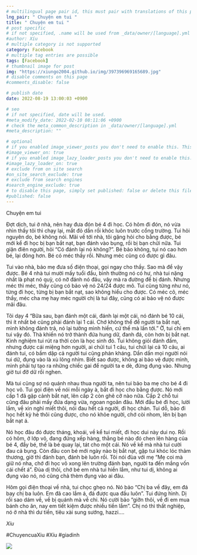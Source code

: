 ```yaml
---
# multilingual page pair id, this must pair with translations of this page. (This name must be unique)
lng_pair: " Chuyện em tui "
title: " Chuyện em tui "
# post specific
# if not specified, .name will be used from _data/owner/[language].yml
#author: Xíu
# multiple category is not supported
category: Facebook
# multiple tag entries are possible
tags: [Facebook]
# thumbnail image for post
img: "https://xiungo2004.github.io/img/397396969165689.jpg"
# disable comments on this page
#comments_disable: false

# publish date
date: 2022-08-19 13:00:03 +0900

# seo
# if not specified, date will be used.
#meta_modify_date: 2022-02-10 08:11:06 +0900
# check the meta_common_description in _data/owner/[language].yml
#meta_description: ""

# optional
# if you enabled image_viewer_posts you don't need to enable this. This is only if image_viewer_posts = false
#image_viewer_on: true
# if you enabled image_lazy_loader_posts you don't need to enable this. This is only if image_lazy_loader_posts = false
#image_lazy_loader_on: true
# exclude from on site search
#on_site_search_exclude: true
# exclude from search engines
#search_engine_exclude: true
# to disable this page, simply set published: false or delete this file
#published: false
---
```


<!-- outline-start -->

Chuyện em tui

Đợt dịch, tui ở nhà, nên hay đưa đón bé 4 đi học. Có hôm đi đón, nó vừa nhìn thấy tôi thì chạy lại, mắt đỏ dần rồi khóc luôn trước cổng trường. Tui hỏi nguyên do, bé không nói. Mãi về tới nhà, tôi gặng hỏi cho bằng được, bé mới kể đi học bị bạn bắt nạt, bạn đánh vào bụng, rồi bị bạn chửi nữa. Tui giận điên người, hỏi “Có đánh lại nó không?”. Bé bảo không, tụi nó cao hơn bé, lại đông hơn. Bé có méc thầy rồi. Nhưng méc cũng có được gì đâu.

Tui vào nhà, bảo mẹ đưa số điện thoại, gọi ngay cho thầy. Sao mà để vậy được. Bé 4 nhà tui mười mấy tuổi đầu, bình thường nó có hư, nhà tui nặng nhất là phạt nó quỳ, có nỡ đánh nó đâu, vậy mà ra đường để bị đánh. Nhưng méc thì méc, thầy cũng có bảo vệ nó 24/24 được mô. Tui cũng từng như nó, từng đi học, từng bị bạn bắt nạt, sao không hiểu cho được. Có méc cô, méc thầy, méc cha mẹ hay méc người chị là tui đây, cũng có ai bảo vệ nó được mãi đâu.

Tôi dạy 4 “Bữa sau, bạn đánh một cái, đánh lại một cái, nó đánh bé 10 cái, thì ít nhất bé cũng phải đánh lại 1 cái. Chớ không thể để người ta bắt nạt, mình không đánh trả, nó lại tưởng mình hiền, cứ thế mà lấn tới.” Ờ, tui chỉ em tui vậy đó. Thà khiến nó trở thành đứa hung dữ, đanh đá, còn hơn bị bắt nạt. Kinh nghiệm tui rút ra thời còn là học sinh đó. Tui không giỏi đánh đấm, nhưng được cái miệng hơn người, ai chửi tui 1 câu, tui chửi lại cả 10 câu, ai đánh tui, có bầm dập cả người tui cũng phản kháng. Dần dần mọi người nói tui dữ, đụng vào là xù lông nhím. Biết sao được, không ai bảo vệ được mình, mình phải tự tạo ra những chiếc gai để người ta e dè, đừng đụng vào. Nhưng giờ tui đỡ dữ rồi nghen.

Mà tui cũng sợ nó quánh nhau thua người ta, nên tui bảo ba mẹ cho bé 4 đi học võ. Tui gọi điện về nói mỗi ngày à, bắt đi học cho bằng được. Nó mới cấp 1 đã gặp cảnh bắt nạt, lên cấp 2 còn ghê cỡ nào nữa. Cấp 2 chỗ tui cũng đâu phải mấy đứa dạng vừa, ngoan ngoãn đâu. Mới đầu bé đi học, lười lắm, về xin nghỉ miết thôi, nói đau hết cả người, đi học chán. Tui dỗ, bảo đi học hết kỳ hè thôi cũng được, cho nó khỏe người, chớ còi nhom, lên bị bạn bắt nạt á.

Nó học đâu đó được tháng, khoái, về kể tui miết, đi học dui này dui nọ. Rồi có hôm, ở lớp võ, đang đứng xếp hàng, thằng bé nào đó chen lên hàng của bé 4, đẩy bé, thế là bé quay lại, tát cho một cái. Nó về kể mà nhà tui cười đau cả bụng. Còn đâu con bé mới ngày nào bị bắt nạt, gặp tui khóc lóc thảm thương, giờ thì đánh bạn, đánh bè luôn rồi. Tôi nói đùa với mẹ “Mẹ coi mà giữ nó nha, chớ đi học võ xong lên trường đánh bạn, người ta đến mắng vốn cái chết á”. Đùa dị thôi, chớ bé em nhà tui hiền lắm, như tui dị, không ai đụng vào nó, nó cũng chả thèm đụng vào ai đâu.

Hôm gọi điện thoại về nhà, tui chọc ghẹo nó. Nó bảo “Chị ba về đây, em đá bay chị ba luôn. Em đã cao lắm á, đá được qua đầu luôn”. Tui đứng hình. Dị rồi sao dám về, về bị quánh mà về chi. Nó cười bảo “giỡn thôi, về đi em mua bánh cho ăn, nay em tiết kiệm được nhiều tiền lắm”. Chị nó thì thất nghiệp, nó ở nhà thì dư tiền, tiêu xài sung sướng, hazzi….

_Xíu_

#ChuyencuaXiu
#Xíu
#giadinh

<!-- outline-end -->

<img src= "https://xiungo2004.github.io/img/397396969165689.jpg">